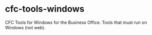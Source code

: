 # cfc-tools-windows

CFC Tools for Windows for the Business Office.  Tools that must run on Windows (not web).